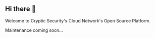 ## Hi there 👋

Welcome to Cryptic Security's Cloud Network's Open Source Platform. 

Maintenance coming soon... 
